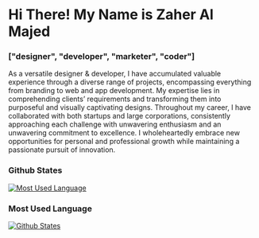 # Hi There! My Name is Zaher Al Majed
### ["designer", "developer", "marketer", "coder"] 

As a versatile designer & developer, I have accumulated valuable experience through a diverse range of projects, encompassing everything from branding to web and app development. My expertise lies in comprehending clients’ requirements and transforming them into purposeful and visually captivating designs. Throughout my career, I have collaborated with both startups and large corporations, consistently approaching each challenge with unwavering enthusiasm and an unwavering commitment to excellence. I wholeheartedly embrace new opportunities for personal and professional growth while maintaining a passionate pursuit of innovation.

### Github States

[![Most Used Language](https://github-readme-stats.vercel.app/api?username=zaheralmajed&show=reviews,discussions_started,discussions_answered,prs_merged,prs_merged_percentage&show_icons=true&bg_color=fbfcfc&card_width=800)](https://github.com/zaheralmajed)


### Most Used Language

  [![Github States](https://github-readme-stats.vercel.app/api/top-langs/?username=zaheralmajed&langs_count=20&card_width=800&hide_title=true&show_icons=true&bg_color=fbfcfc)](https://github.com/zaheralmajed)



